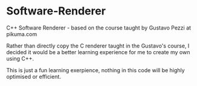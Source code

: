 # Software-Renderer
C++ Software Renderer - based on the course taught by Gustavo Pezzi at pikuma.com

Rather than directly copy the C renderer taught in the Gustavo's course, I decided it would be a better learning experience for me to create my own using C++. 

This is just a fun learning exerpience, nothing in this code will be highly optimised or efficient.
